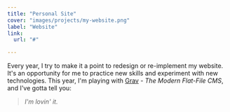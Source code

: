 ```yaml
---
title: "Personal Site"
cover: "images/projects/my-website.png"
label: "Website"
link:
  url: "#"

---
```

Every year, I try to make it a point to redesign or re-implement my website. It's an opportunity for me to practice new skills and experiment with new technologies.
This year, I'm playing with [Grav](http:/getgrav.org/) - *The Modern Flat-File CMS*, and I've gotta tell you: 

> *I'm lovin' it.*
